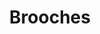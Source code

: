 ---
title: Brooches
overview_markdown: |
  Assael brooches feature classic and whimsical designs with stunning rare pearls as the centerpiece. Truly elegant and timeless, the perfect brooch makes a unique style statement.
order: 1
_hide_content: true
---